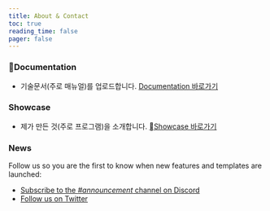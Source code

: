 ```yaml
---
title: About & Contact
toc: true
reading_time: false
pager: false
---
```


### Documentation

- 기술문서(주로 매뉴얼)를 업로드합니다. [Documentation 바로가기](https://suecreamm.github.io/ko/docs/)

### Showcase

- 제가 만든 것(주로 프로그램)을 소개합니다. [Showcase 바로가기](https://suecreamm.github.io/ko/showcase/)

### News

Follow us so you are the first to know when new features and templates are launched:

- [Subscribe to the _#announcement_ channel on Discord](#)
- [Follow us on Twitter](#)
